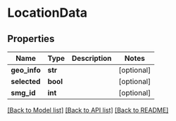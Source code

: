 # LocationData

## Properties
Name | Type | Description | Notes
------------ | ------------- | ------------- | -------------
**geo_info** | **str** |  | [optional] 
**selected** | **bool** |  | [optional] 
**smg_id** | **int** |  | [optional] 

[[Back to Model list]](../README.md#documentation-for-models) [[Back to API list]](../README.md#documentation-for-api-endpoints) [[Back to README]](../README.md)

